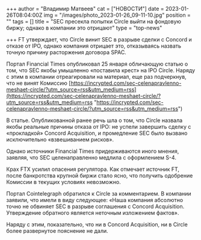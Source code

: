 +++
author = "Владимир Матвеев"
cat = ["НОВОСТИ"]
date = 2023-01-26T08:04:00Z
img = "/images/photo_2023-01-26_09-11-10.jpg"
position = ""
tags = []
title = "SEC пресекла попытки Circle выйти на фондовую биржу; однако в компании это отрицают"
type = "top-news"

+++
FT утверждает, что Circle винит SEC в разрыве сделки с Concord и отказе от IPO, однако компания отрицает это, отказываясь назвать точную причину расторжения договора SPAC.

Портал Financial Times опубликовал 25 января обличающую статью о том, что SEC якобы умышленно «поставила крест» на IPO Circle. Наряду с этим в компании отреагировали на материал, еще раз подчеркнув, что не винят Комиссию [https://incrypted.com/sec-celenapravlenno-meshaet-circle/?utm_source=rss&utm_medium=rss](https://incrypted.com/sec-celenapravlenno-meshaet-circle/?utm_source=rss&utm_medium=rss "https://incrypted.com/sec-celenapravlenno-meshaet-circle/?utm_source=rss&utm_medium=rss")

В статье. Опубликованной ранее речь шла о том, что Circle назвала якобы реальные причины отказа от IPO: не успели завершить сделку с «прокладкой» Concord Acquisition, и промедление SEC было вызвано исключительно «взвешиванием рисков».

Однако источники Financial Times придерживаются иного мнения, заявляя, что SEC целенаправленно медлила с оформлением S-4.

Крах FTX усилил опасения регулятора. Как отмечает источник FT, после банкротства крупной биржи стало ясно, что получить одобрение Комиссии в текущих условиях невозможно.

Портал Cointelegraph обратился к Circle за комментарием. В компании заявили, что имели в виду следующее: «Наша компания абсолютно точно не обвиняет SEC в разрыве соглашения с Concord Acquisition. Утверждение обратного является неточным изложением фактов».

Наряду с этим, показательно, что ни в Concord Acquisition, ни в Circle более развернутое пояснение не дали.
